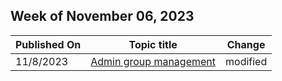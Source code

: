 <!-- This file is generated automatically each week. Changes made to this file will be overwritten.-->



## Week of November 06, 2023


| Published On |Topic title | Change |
|------|------------|--------|
| 11/8/2023 | [Admin group management](/surface-hub/admin-group-management-for-surface-hub) | modified |
